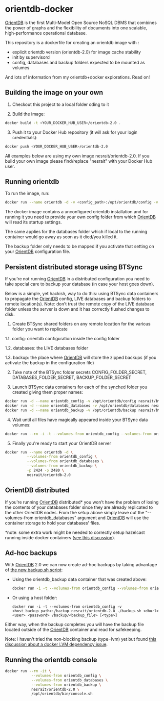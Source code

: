 orientdb-docker
===============

[OrientDB](http://www.orientdb.org) is the first Multi-Model Open Source NoSQL DBMS that combines the power of graphs and the flexibility of documents into one scalable, high-performance operational database.

This repository is a dockerfile for creating an orientdb image with :
- explicit orientdb version (orientdb-2.0) for image cache stability
- init by supervisord
- config, databases and backup folders expected to be mounted as volumes

And lots of information from my orientdb+docker explorations. Read on!


Building the image on your own
------------------------------

1. Checkout this project to a local folder cding to it

2. Build the image:
  ```bash
docker build -t <YOUR_DOCKER_HUB_USER>/orientdb-2.0 .
```

3. Push it to your Docker Hub repository (it will ask for your login credentials):
  ```bash
docker push <YOUR_DOCKER_HUB_USER>/orientdb-2.0
```

All examples below are using my own image nesrait/orientdb-2.0. If you build your own image please find/replace "nesrait" with your Docker Hub user.


Running orientdb
----------------

To run the image, run:

```bash
docker run --name orientdb -d -v <config_path>:/opt/orientdb/config -v <databases_path>:/opt/orientdb/databases -v <backup_path>:/opt/orientdb/backup -p 2424 -p 2480 nesrait/orientdb-2.0
```

The docker image contains a unconfigured orientdb installation and for running it you need to provide your own config folder from which [OrientDB](http://www.orientdb.org) will read its startup settings.

The same applies for the databases folder which if local to the running container would go away as soon as it died/you killed it.

The backup folder only needs to be mapped if you activate that setting on your [OrientDB](http://www.orientdb.org) configuration file.


Persistent distributed storage using BTSync
-------------------------------------------

If you're not running [OrientDB](http://www.orientdb.org) in a distributed configuration you need to take special care to backup your database (in case your host goes down).

Below is a simple, yet hackish, way to do this: using BTSync data containers to propagate the [OrientDB](http://www.orientdb.org) config, LIVE databases and backup folders to remote location(s).
Note: don't trust the remote copy of the LIVE database folder unless the server is down and it has correctly flushed changes to disk.

1. Create BTSync shared folders on any remote location for the various folder you want to replicate

  1.1. config: orientdb configuration inside the config folder

  1.2. databases: the LIVE databases folder

  1.3. backup: the place where [OrientDB](http://www.orientdb.org) will store the zipped backups (if you activate the backup in the configuration file)

2. Take note of the BTSync folder secrets CONFIG_FOLDER_SECRET, DATABASES_FOLDER_SECRET, BACKUP_FOLDER_SECRET

3. Launch BTSync data containers for each of the synched folder you created giving them proper names:
  ```bash
docker run -d --name orientdb_config -v /opt/orientdb/config nesrait/btsync /opt/orientdb/config CONFIG_FOLDER_SECRET
docker run -d --name orientdb_databases -v /opt/orientdb/databases nesrait/btsync /opt/orientdb/databases DATABASES_FOLDER_SECRET
docker run -d --name orientdb_backup -v /opt/orientdb/backup nesrait/btsync /opt/orientdb/backup BACKUP_FOLDER_SECRET
```

4. Wait until all files have magically appeared inside your BTSync data volumes:
  ```bash
docker run --rm -i -t --volumes-from orientdb_config --volumes-from orientdb_databases --volumes-from orientdb_backup ubuntu du -h /opt/orientdb/config /opt/orientdb/databases /opt/orientdb/backup
```

5. Finally you're ready to start your OrientDB server
  ```bash
docker run --name orientdb -d \
            --volumes-from orientdb_config \
            --volumes-from orientdb_databases \
            --volumes-from orientdb_backup \
            -p 2424 -p 2480 \
            nesrait/orientdb-2.0
```


OrientDB distributed
--------------------

If you're running [OrientDB](http://www.orientdb.org) distributed* you won't have the problem of losing the contents of your databases folder since they are already replicated to the other OrientDB nodes. From the setup above simply leave out the "--volumes-from orientdb_databases" argument and [OrientDB](http://www.orientdb.org) will use the container storage to hold your databases' files.

*note: some extra work might be needed to correctly setup hazelcast running inside docker containers ([see this discussion](https://groups.google.com/forum/#!topic/vertx/MvKcz_aTaWM)).


Ad-hoc backups
--------------

With [OrientDB](http://www.orientdb.org) 2.0 we can now create ad-hoc backups by taking advantage of [the new backup.sh script](https://github.com/orientechnologies/orientdb/wiki/Backup-and-Restore#backup-database):

  - Using the orientdb_backup data container that was created above:
    ```bash
    docker run -i -t --volumes-from orientdb_config --volumes-from orientdb_backup nesrait/orientdb-2.0 ./backup.sh <dburl> <user> <password> /opt/orientdb/backup/<backup_file> [<type>]
    ```

  - Or using a host folder:

    `docker run -i -t --volumes-from orientdb_config -v <host_backup_path>:/backup nesrait/orientdb-2.0 ./backup.sh <dburl> <user> <password> /backup/<backup_file> [<type>]`

Either way, when the backup completes you will have the backup file located outside of the [OrientDB](http://www.orientdb.org) container and read for safekeeping.

Note: I haven't tried the non-blocking backup (type=lvm) yet but found [this discussion about a docker LVM dependency issue](https://groups.google.com/forum/#!topic/docker-user/n4Xtvsb4RAw).


Running the orientdb console
----------------------------

```bash
docker run --rm -it \
            --volumes-from orientdb_config \
            --volumes-from orientdb_databases \
            --volumes-from orientdb_backup \
            nesrait/orientdb-2.0 \
            /opt/orientdb/bin/console.sh
```
